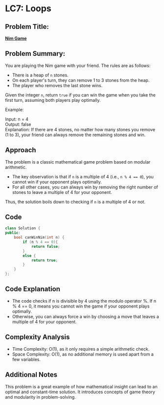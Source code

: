 # LC7: Loops

## Problem Title:
**<a href="https://leetcode.com/problems/nim-game/description/">Nim Game</a>**

## Problem Summary:
You are playing the Nim game with your friend. The rules are as follows:
- There is a heap of `n` stones.
- On each player's turn, they can remove 1 to 3 stones from the heap.
- The player who removes the last stone wins.

Given the integer `n`, return `true` if you can win the game when you take the first turn, assuming both players play optimally.

Example:

Input: n = 4  
Output: false  
Explanation: If there are 4 stones, no matter how many stones you remove (1 to 3), your friend can always remove the remaining stones and win.

## Approach
The problem is a classic mathematical game problem based on modular arithmetic.

- The key observation is that if `n` is a multiple of 4 (i.e., `n % 4 == 0`), you cannot win if your opponent plays optimally.  
- For all other cases, you can always win by removing the right number of stones to leave a multiple of 4 for your opponent.

Thus, the solution boils down to checking if `n` is a multiple of 4 or not.

## Code

```cpp
class Solution {
public:
    bool canWinNim(int n) {
        if (n % 4 == 0){
            return false;
        }
        else {
            return true;
        }
    }
};
```
## Code Explanation

- The code checks if n is divisible by 4 using the modulo operator %. If n % 4 == 0, it means you cannot win the game if your opponent plays optimally.  
- Otherwise, you can always force a win by choosing a move that leaves a multiple of 4 for your opponent.  

## Complexity Analysis  

- Time Complexity: O(1), as it only requires a simple arithmetic check.  
- Space Complexity: O(1), as no additional memory is used apart from a few variables.

## Additional Notes

This problem is a great example of how mathematical insight can lead to an optimal and constant-time solution. It introduces concepts of game theory and modularity in problem-solving.